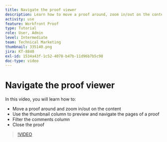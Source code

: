 ```yaml
---
title: Navigate the proof viewer
description: Learn how to move a proof around, zoom in/out on the content, use the thumbnail column, filter proof comments, and more in the [!DNL  Workfront] proofing viewer.
activity: use
feature: Workfront Proof
type: Tutorial
role: User, Admin
level: Intermediate
team: Technical Marketing
thumbnail: 335140.png
jira: KT-8840
exl-id: 1534a43f-1c52-4078-b47b-11d96b7b5c98
doc-type: video
---
```

# Navigate the proof viewer

In this video, you will learn how to:

* Move a proof around and zoom in/out on the content
* Use the thumbnail column to preview and navigate the pages of a proof
* Filter the comments column
* Close the proof

>[!VIDEO](https://video.tv.adobe.com/v/335140/?quality=12&learn=on)

<!-- 
## Learn more
* Review a static proof
* Search within a proof
* Compare proofs
* Configure proofing viewer settings
* View the [!DNL Workfront] object associated with a proof
* Share a proof from the proofing viewer
* Print a proof summary within [!DNL Workfront]
-->
